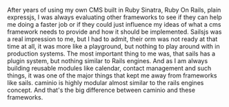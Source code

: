 After years of using my own CMS built in Ruby Sinatra, Ruby On Rails, plain expressjs, I was always evaluating other frameworks to see if they can help me doing a faster job or if they could just influence my ideas of what a cms framework needs to provide and how it should be implemented. Sailsjs was a real impression to me, but I had to admit, their orm was not ready at that time at all, it was more like a playground, but nothing to play around with in production systems. The most important thing to me was, that sails has a plugin system, but nothing similar to Rails engines. And as I am always building reusable modules like calendar, contact management and such things, it was one of the major things that kept me away from frameworks like sails. caminio is highly modular almost similar to the rails engines concept. And that's the big difference between caminio and these frameworks.